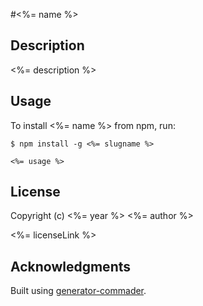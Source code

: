 #<%= name %>

## Description

<%= description %>

## Usage

To install <%= name %> from npm, run:

```
$ npm install -g <%= slugname %>
```

```<%= usage %>```

## License

Copyright (c) <%= year %> <%= author %>

<%= licenseLink %>

## Acknowledgments

Built using [generator-commader](https://github.com/Hypercubed/generator-commander).
